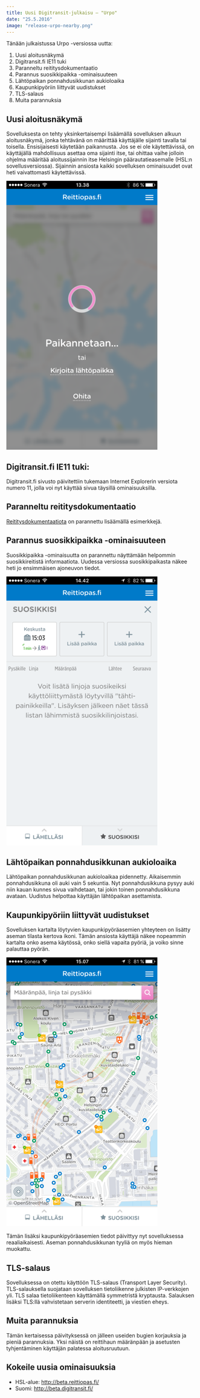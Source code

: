 ```yaml
---
title: Uusi Digitransit-julkaisu – "Urpo"
date: "25.5.2016"
image: "release-urpo-nearby.png"
---
```


Tänään julkaistussa Urpo -versiossa uutta:

1. Uusi aloitusnäkymä
2. Digitransit.fi IE11 tuki
3. Paranneltu reititysdokumentaatio
4. Parannus suosikkipaikka -ominaisuuteen
5. Lähtöpaikan ponnahdusikkunan aukioloaika
6. Kaupunkipyöriin liittyvät uudistukset
7. TLS-salaus
8. Muita parannuksia

## Uusi aloitusnäkymä
Sovelluksesta on tehty yksinkertaisempi lisäämällä sovelluksen alkuun aloitusnäkymä,
jonka tehtävänä on määrittää käyttäjälle sijainti tavalla tai toisella. Ensisijaisesti
käytetään paikannusta. Jos se ei ole käytettävissä, on käyttäjällä mahdollisuus
asettaa oma sijainti itse, tai ohittaa vaihe jolloin ohjelma määritää aloitussijainnin
itse Helsingin päärautatieasemalle (HSL:n sovellusversiossa). Sijainnin ansiosta
kaikki sovelluksen ominaisuudet ovat heti vaivattomasti käytettävissä.

![Uusi aloitusnäkymä](release-urpo-splash-screen.png "Uusi aloitusnäkymä")

## Digitransit.fi IE11 tuki:

Digitransit.fi sivusto päivitettiin tukemaan Internet Explorerin versiota numero 11,
jolla voi nyt käyttää sivua täysillä ominaisuuksilla.

## Paranneltu reititysdokumentaatio
[Reititysdokumentaatiota](https://digitransit.fi/en/developers/services-and-apis/1-routing-api/) on parannettu lisäämällä esimerkkejä.

## Parannus suosikkipaikka -ominaisuuteen
Suosikkipaikka -ominaisuutta on parannettu näyttämään helpommin suosikkireitistä informaatiota.
Uudessa versiossa suosikkipaikasta näkee heti jo ensimmäisen ajoneuvon tiedot.

![Suosikkipaikan ensimmäinen ajoneuvo](release-urpo-favourite-place.png "Parannettu suosikkipaikka")

## Lähtöpaikan ponnahdusikkunan aukioloaika
Lähtöpaikan ponnahdusikkunan aukioloaikaa pidennetty. Aikaisemmin ponnahdusikkuna
oli auki vain 5 sekuntia. Nyt ponnahdusikkuna pysyy auki niin kauan kunnes sivua vaihdetaan, tai
jokin toinen ponnahdusikkuna avataan. Uudistus helpottaa käyttäjän lähtöpaikan asettamista.

## Kaupunkipyöriin liittyvät uudistukset
Sovelluksen kartalta löytyvien kaupunkipyöräasemien yhteyteen on lisätty aseman tilasta kertova
ikoni. Tämän ansiosta käyttäjä näkee nopeammin kartalta onko asema käytössä, onko siellä vapaita
pyöriä, ja voiko sinne palauttaa pyörän.

![Kaupunkipyöräasemien ikonit](release-urpo-citybike-status-icons.png "Kaupunkipyöräasemien ikonit")

Tämän lisäksi kaupunkipyöräasemien tiedot päivittyy nyt sovelluksessa reaaliaikaisesti. Aseman ponnahdusikkunan
tyyliä on myös hieman muokattu.

## TLS-salaus
Sovelluksessa on otettu käyttöön TLS-salaus (Transport Layer Security). TLS-salauksella suojataan
sovelluksen tietoliikenne julkisten IP-verkkojen yli. TLS salaa tietoliikenteen käyttämällä
symmetristä kryptausta. Salauksen lisäksi TLS:llä vahvistetaan serverin identiteetti, ja
viestien eheys.

## Muita parannuksia
Tämän kertaisessa päivityksessä on jälleen useiden bugien korjauksia ja pieniä parannuksia.
Yksi näistä on reittihaun määränpään ja asetusten tyhjentäminen käyttäjän palatessa aloitusruutuun.

## Kokeile uusia ominaisuuksia
- HSL-alue: http://beta.reittiopas.fi/
- Suomi: http://beta.digitransit.fi/
